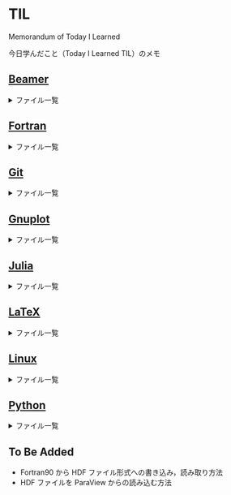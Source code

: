 # TIL

Memorandum of Today I Learned

今日学んだこと（Today I Learned TIL）のメモ

## [Beamer](https://github.com/ryo-ARAKI/TIL/tree/master/beamer)

<details>
<summary>ファイル一覧</summary>

- [`animation_itemize.md`]()
- [`animation_on_handout.md`]()
- [`customise_toc.md`]()
- [`temporarily_different_bullet_for_itemize.md`]()

</details>

## [Fortran](https://github.com/ryo-ARAKI/TIL/tree/master/fortran)

<details>
<summary>ファイル一覧</summary>

- [`f2py.f90`]()
- [`f2py.py`]()
- [`ifdef.f90`]()

</details>

## [Git](https://github.com/ryo-ARAKI/TIL/tree/master/git)

<details>
<summary>ファイル一覧</summary>

- [`extract_subdirectory_as_new_repository.md`]()
- [`rename_remote_branch.md`]()

</details>

## [Gnuplot](https://github.com/ryo-ARAKI/TIL/tree/master/gnuplot)

<details>
<summary>ファイル一覧</summary>

- [`decimate_data.md`]()
- [`do_not_plot_0_data.md`]()
- [`install_without_sudo.md`]()
- [`keep_plot_generated_by_gp_script.md`]()
- [`plot_sum_of_multiple_columns.md`]()
- [`print_key_in_front.md`]()
- [`set_plot_range.md`]()

</details>

## [Julia](https://github.com/ryo-ARAKI/TIL/tree/master/julia)

<details>
<summary>ファイル一覧</summary>

- [`Unitful.jl`]()
- [`package_list_for_physics_simulation.md`]()

</details>

## [LaTeX](https://github.com/ryo-ARAKI/TIL/tree/master/latex)

<details>
<summary>ファイル一覧</summary>

- [`align_text_inside_itemize.md`]()
- [`biblatex_suppress_issue_inside_parthensis.md`]()
- [`breakline_inside_underbrace.md`]()
- [`breakline_inside_underline.md`]()
- [`breakline_long_aligned_equations.md`]()
- [`check_lacking_field_in_bib.md`]()
- [`draw_holizontal_line_for_document_width.md`]()
- [`dummy_contents.md`]()
- [`fix_underbrace.md`]()
- [`latexdiff-vc.md`]()
- [`refer_equations_with_eqref.md`]()
- [`single_number_for_multi_line_equations.md`]()
- [`siunitx.md`]()
- [`submit_to_APS_with_biblatex.md`]()
- [`submit_to_arXiv_with_jfm.md`]()
- [`super_sub_script_in_text.md`]()
- [`suppress_number_overflow.md`]()
- [`texlive_clean_install.md`]()
- [`tikz_tutorial.md`]()
- [`transpose_symbol.md`]()

</details>

## [Linux](https://github.com/ryo-ARAKI/TIL/tree/master/linux)

<details>
<summary>ファイル一覧</summary>

- [`command_cheatsheet.md`]()
- [`fish_add_remove_path.md`]()
- [`shell_script_tips.md`]()

</details>

## [Python](https://github.com/ryo-ARAKI/TIL/tree/master/python)

<details>
<summary>ファイル一覧</summary>

- [`lineplot_with_arrow_annotation.py`]()
- [`maintain_same_margin_for_different_label.md`]()
- [`matplotlib_bool_mask.py`]()
- [`matplotlib_latex.py`]()
- [`matplotlib_share_x_axis.py`]()
- [`matplotlib_ticks_position.py`]()
- [`quick_scatter_plot_with_raster.md`]()
- [`stdout_numerical_sequence_with_white_space.md`]()

</details>

## To Be Added

- Fortran90 から HDF ファイル形式への書き込み，読み取り方法
- HDF ファイルを ParaView からの読み込む方法
